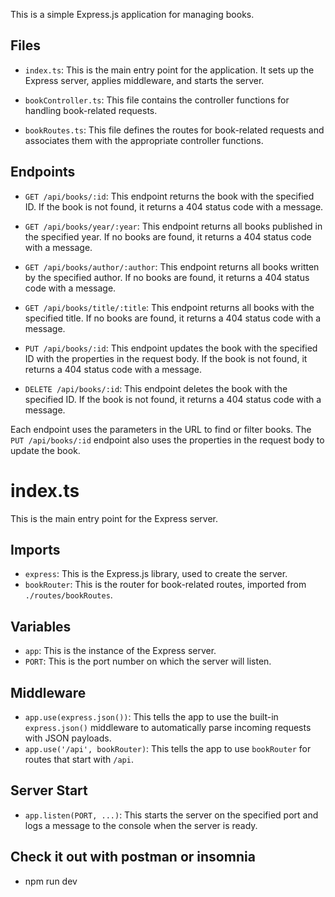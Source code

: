 This is a simple Express.js application for managing books.

## Files

- `index.ts`: This is the main entry point for the application. It sets up the Express server, applies middleware, and starts the server.

- `bookController.ts`: This file contains the controller functions for handling book-related requests.

- `bookRoutes.ts`: This file defines the routes for book-related requests and associates them with the appropriate controller functions.

## Endpoints

- `GET /api/books/:id`: This endpoint returns the book with the specified ID. If the book is not found, it returns a 404 status code with a message.

- `GET /api/books/year/:year`: This endpoint returns all books published in the specified year. If no books are found, it returns a 404 status code with a message.

- `GET /api/books/author/:author`: This endpoint returns all books written by the specified author. If no books are found, it returns a 404 status code with a message.

- `GET /api/books/title/:title`: This endpoint returns all books with the specified title. If no books are found, it returns a 404 status code with a message.

- `PUT /api/books/:id`: This endpoint updates the book with the specified ID with the properties in the request body. If the book is not found, it returns a 404 status code with a message.

- `DELETE /api/books/:id`: This endpoint deletes the book with the specified ID. If the book is not found, it returns a 404 status code with a message.

Each endpoint uses the parameters in the URL to find or filter books. The `PUT /api/books/:id` endpoint also uses the properties in the request body to update the book.


# index.ts

This is the main entry point for the Express server.

## Imports

- `express`: This is the Express.js library, used to create the server.
- `bookRouter`: This is the router for book-related routes, imported from `./routes/bookRoutes`.

## Variables

- `app`: This is the instance of the Express server.
- `PORT`: This is the port number on which the server will listen.

## Middleware

- `app.use(express.json())`: This tells the app to use the built-in `express.json()` middleware to automatically parse incoming requests with JSON payloads.
- `app.use('/api', bookRouter)`: This tells the app to use `bookRouter` for routes that start with `/api`.

## Server Start

- `app.listen(PORT, ...)`: This starts the server on the specified port and logs a message to the console when the server is ready.

## Check it out with postman or insomnia
- npm run dev
